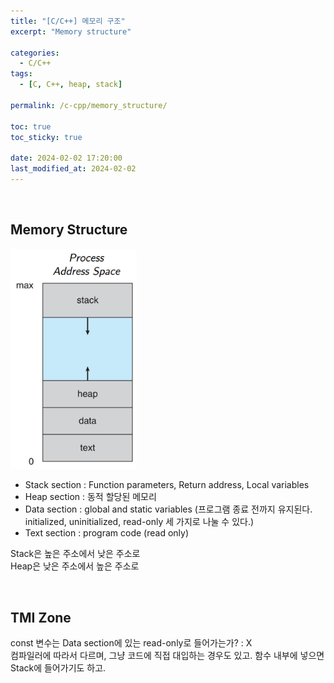 ```yaml
---
title: "[C/C++] 메모리 구조"
excerpt: "Memory structure"

categories:
  - C/C++
tags:
  - [C, C++, heap, stack]

permalink: /c-cpp/memory_structure/

toc: true
toc_sticky: true

date: 2024-02-02 17:20:00
last_modified_at: 2024-02-02
---
```

<br>

## Memory Structure

<div>
    <img src="/assets/images/posts_img/memory_structure.png" alt="memory_structure" width="40%" min-width="700px" itemprop="image">
</div>

- Stack section : Function parameters, Return address, Local variables
- Heap section : 동적 할당된 메모리
- Data section : global and static variables (프로그램 종료 전까지 유지된다. initialized, uninitialized, read-only 세 가지로 나눌 수 있다.)
- Text section : program code (read only)

Stack은 높은 주소에서 낮은 주소로<br>
Heap은 낮은 주소에서 높은 주소로

<br>

## TMI Zone
const 변수는 Data section에 있는 read-only로 들어가는가? : X<br>
컴파일러에 따라서 다르며, 그냥 코드에 직접 대입하는 경우도 있고. 함수 내부에 넣으면 Stack에 들어가기도 하고.
